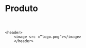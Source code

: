 # Produto

<!DOCTYPE html>
<html>
</html>
<!DOCTYPE html>
<html>
<head>
</head>
<head>
    <meta charset=”UTF-8”>
    <meta charset=”UTF-8”>
<title>Produtos - Barbearia Alura</title>
</head>
<title>Produtos - Barbearia Alura</title>
<link rel=”stylesheet” href=”Produtos.css”>
<body>
    <header>
    </header>
    </body>

    <header>
        <image src =”logo.png”></image>
        </header>
